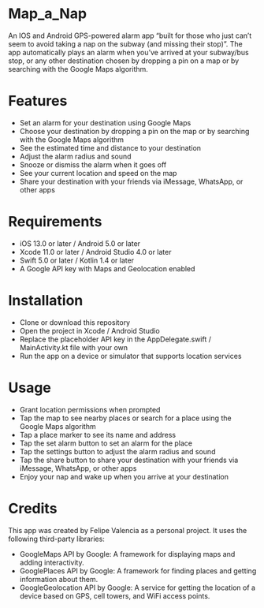 # Map_a_Nap
An IOS and Android GPS-powered alarm app “built for those who just can’t seem to avoid taking a nap on the subway (and missing their stop)”. 
The app automatically plays an alarm when you’ve arrived at your subway/bus stop, or any other destination chosen by dropping a pin on a map or by searching with the Google Maps algorithm.

# Features
- Set an alarm for your destination using Google Maps
- Choose your destination by dropping a pin on the map or by searching with the Google Maps algorithm
- See the estimated time and distance to your destination
- Adjust the alarm radius and sound
- Snooze or dismiss the alarm when it goes off
- See your current location and speed on the map
- Share your destination with your friends via iMessage, WhatsApp, or other apps
# Requirements
- iOS 13.0 or later / Android 5.0 or later
- Xcode 11.0 or later / Android Studio 4.0 or later
- Swift 5.0 or later / Kotlin 1.4 or later
- A Google API key with Maps and Geolocation enabled
# Installation
- Clone or download this repository
- Open the project in Xcode / Android Studio
- Replace the placeholder API key in the AppDelegate.swift / MainActivity.kt file with your own
- Run the app on a device or simulator that supports location services
# Usage
- Grant location permissions when prompted
- Tap the map to see nearby places or search for a place using the Google Maps algorithm
- Tap a place marker to see its name and address
- Tap the set alarm button to set an alarm for the place
- Tap the settings button to adjust the alarm radius and sound
- Tap the share button to share your destination with your friends via iMessage, WhatsApp, or other apps
- Enjoy your nap and wake up when you arrive at your destination
# Credits
This app was created by Felipe Valencia as a personal project. It uses the following third-party libraries:

- GoogleMaps API by Google: A framework for displaying maps and adding interactivity.
- GooglePlaces API by Google: A framework for finding places and getting information about them.
- GoogleGeolocation API by Google: A service for getting the location of a device based on GPS, cell towers, and WiFi access points.
